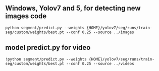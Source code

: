 ## Windows, Yolov7 and 5, for detecting new images code 

    python segment/predict.py --weights {HOME}/yolov7/seg/runs/train-seg/custom/weights/best.pt --conf 0.25 --source ../images

## model predict.py for video

    !python segment/predict.py --weights {HOME}/yolov7/seg/runs/train-seg/custom/weights/best.pt --conf 0.25 --source ../videos
